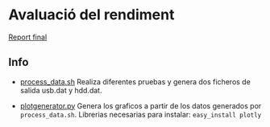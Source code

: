 # Avaluació del rendiment

[Report final](https://github.com/magarcia/CASO/blob/master/Labs/Lab3/exemple-rendiment/Report.pdf?raw=true)

## Info
- [process_data.sh](https://github.com/magarcia/CASO/blob/master/Labs/Lab3/exemple-rendiment/process_data.sh) Realiza
diferentes pruebas y genera dos ficheros de salida usb.dat y hdd.dat.

- [plotgenerator.py](https://github.com/magarcia/CASO/blob/master/Labs/Lab3/exemple-rendiment/plotgenerator.py) Genera
los graficos a partir de los datos generados por `process_data.sh`. Librerias
necesarias para instalar:
`easy_install plotly`